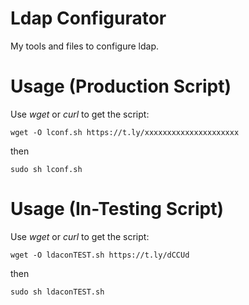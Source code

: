 # Ldap Configurator
My tools and files to configure ldap.

# Usage (Production Script)
Use _wget_ or _curl_ to get the script:

```
wget -O lconf.sh https://t.ly/xxxxxxxxxxxxxxxxxxxxx
```
then
```
sudo sh lconf.sh
```

# Usage (In-Testing Script)
Use _wget_ or _curl_ to get the script:

```
wget -O ldaconTEST.sh https://t.ly/dCCUd
```
then
```
sudo sh ldaconTEST.sh
```
